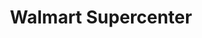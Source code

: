 ---
title: "Walmart Supercenter"
url: /manassas/walmart-supercenter-liberia-avenue/
shop: supermarket
---